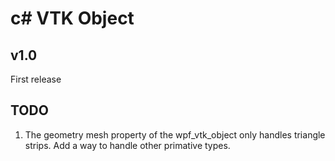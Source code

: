 # c# VTK Object

## v1.0
First release

## TODO
1. The geometry mesh property of the wpf_vtk_object only handles triangle strips.  Add a way to handle other primative types.
